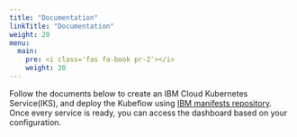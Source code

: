 ```yaml
---
title: "Documentation"
linkTitle: "Documentation"
weight: 20
menu:
  main:
    pre: <i class='fas fa-book pr-2'></i>
    weight: 20
---
```



Follow the documents below to create an IBM Cloud Kubernetes Service(IKS), and deploy the Kubeflow using [IBM manifests
repository](https://github.com/IBM/manifests/). Once every service is ready, you can access the dashboard based on your configuration. 
